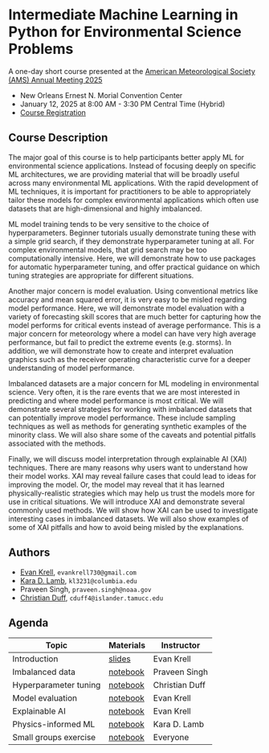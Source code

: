 # Intermediate Machine Learning in Python for Environmental Science Problems

A one-day short course presented at the [American Meteorological Society (AMS) Annual Meeting 2025](https://annual.ametsoc.org/index.cfm/2025/)

- New Orleans Ernest N. Morial Convention Center
- January 12, 2025 at 8:00 AM - 3:30 PM Central Time (Hybrid)
- [Course Registration](https://www.ametsoc.org/index.cfm/ams/education-careers/careers/professional-development/short-courses/intermediate-machine-learning-in-python-for-environmental-science-problems-2025/)

## Course Description

The major goal of this course is to help participants better apply ML for environmental science applications. Instead of focusing deeply on specific ML architectures, we are providing material that will be broadly useful across many environmental ML applications. With the rapid development of ML techniques, it is important for practitioners to be able to appropriately tailor these models for complex environmental applications which often use datasets that are high-dimensional and highly imbalanced.

ML model training tends to be very sensitive to the choice of hyperparameters. Beginner tutorials usually demonstrate tuning these with a simple grid search, if they demonstrate hyperparameter tuning at all. For complex environmental models, that grid search may be too computationally intensive. Here, we will demonstrate how to use packages for automatic hyperparameter tuning, and offer practical guidance on which tuning strategies are appropriate for different situations.

Another major concern is model evaluation. Using conventional metrics like accuracy and mean squared error, it is very easy to be misled regarding model performance. Here, we will demonstrate model evaluation with a variety of forecasting skill scores that are much better for capturing how the model performs for critical events instead of average performance. This is a major concern for meteorology where a model can have very high average performance, but fail to predict the extreme events (e.g. storms). In addition, we will demonstrate how to create and interpret evaluation graphics such as the receiver operating characteristic curve for a deeper understanding of model performance.

Imbalanced datasets are a major concern for ML modeling in environmental science. Very often, it is the rare events that we are most interested in predicting and where model performance is most critical. We will demonstrate several strategies for working with imbalanced datasets that can potentially improve model performance. These include sampling techniques as well as methods for generating synthetic examples of the minority class. We will also share some of the caveats and potential pitfalls associated with the methods.

Finally, we will discuss model interpretation through explainable AI (XAI) techniques. There are many reasons why users want to understand how their model works. XAI may reveal failure cases that could lead to ideas for improving the model. Or, the model may reveal that it has learned physically-realistic strategies which may help us trust the models more for use in critical situations. We will introduce XAI and demonstrate several commonly used methods. We will show how XAI can be used to investigate interesting cases in imbalanced datasets. We will also show examples of some of XAI pitfalls and how to avoid being misled by the explanations.

## Authors

- [Evan Krell](https://ekrell.github.io/), `evankrell730@gmail.com`
- [Kara D. Lamb](https://kdlamb.github.io/), `kl3231@columbia.edu`
- Praveen Singh, `praveen.singh@noaa.gov`
- [Christian Duff](https://www.linkedin.com/in/christian-duff-898103211/), `cduff4@islander.tamucc.edu`

## Agenda

| **Topic**     |  **Materials**                                               | **Instructor**  |
|---------------| -------------------------------------------------------------|-----------------|
| Introduction |  [slides](AMSAI2025_Intro.pdf)                                | Evan Krell      |
| Imbalanced data | [notebook](AMSAI2025_DataBalance.ipynb)                    | Praveen Singh   |
| Hyperparameter tuning | [notebook](AMSAI2025_HyperparameterTuning.ipynb)     | Christian Duff  | 
| Model evaluation | [notebook](AMSAI2025_Evaluation.ipynb)                    | Evan Krell      |
| Explainable AI | [notebook](AMSAI2025_XAI.ipynb)                             | Evan Krell      | 
| Physics-informed ML | [notebook](AMSAI2025_physicsai.ipynb)                  | Kara D. Lamb    | 
| Small groups exercise | [notebook](AMSAI2025_Exercise.ipynb)                 | Everyone        | 

